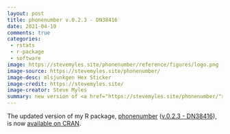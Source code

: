 ```yaml
---
layout: post
title: phonenumber v.0.2.3 - DN38416
date: 2021-04-19
comments: true
categories:
 - rstats
 - r-package
 - software
image: https://stevemyles.site/phonenumber/reference/figures/logo.png
image-source: https://stevemyles.site/phonenumber/
image-desc: mlsjunkgen Hex Sticker
image-credit: https://stevemyles.site/
image-creator: Steve Myles
summary: new version of <a href="https://stevemyles.site/phonenumber/">phonenumber</a> R package
---
```


The updated version of my R package, [phonenumber](https://stevemyles.site/phonenumber/) ([v.0.2.3 - DN38416](https://github.com/scumdogsteev/phonenumber/releases/tag/v0.2.3)), is now&nbsp;[available on CRAN](https://CRAN.R-project.org/package=phonenumber).